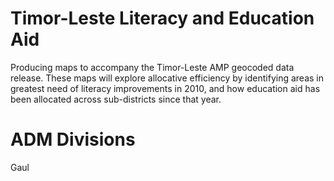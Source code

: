 Timor-Leste Literacy and Education Aid
==========

Producing maps to accompany the Timor-Leste AMP geocoded data release. These maps will explore allocative efficiency by identifying areas in greatest need of literacy improvements in 2010, and how education aid has been allocated across sub-districts since that year.

ADM Divisions
====
Gaul
